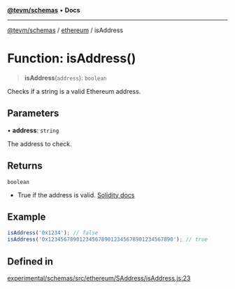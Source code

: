 [**@tevm/schemas**](../../README.md) • **Docs**

***

[@tevm/schemas](../../modules.md) / [ethereum](../README.md) / isAddress

# Function: isAddress()

> **isAddress**(`address`): `boolean`

Checks if a string is a valid Ethereum address.

## Parameters

• **address**: `string`

The address to check.

## Returns

`boolean`

- True if the address is valid.
[Solidity docs](https://docs.soliditylang.org/en/latest/types.html#address)

## Example

```ts
isAddress('0x1234'); // false
isAddress('0x1234567890123456789012345678901234567890'); // true
```

## Defined in

[experimental/schemas/src/ethereum/SAddress/isAddress.js:23](https://github.com/evmts/tevm-monorepo/blob/main/experimental/schemas/src/ethereum/SAddress/isAddress.js#L23)
